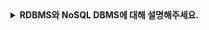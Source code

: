 <details>
  
<summary>
  <strong>RDBMS와 NoSQL DBMS에 대해 설명해주세요.</strong>
</summary>

<br>

1. **RDBMS (관계형 DBMS):**  
   데이터를 테이블 형태로 저장
   - 테이블을 조인하여 정보 간의 관계나 링크 설정 가능
   - MySQL, PostgreSQL, MariaDB, Oracle DB 등

   <br>
   
   - 직관적인 데이터 표현 방법을 제공하고, 관련 데이터 포인트에 쉽게 엑세스할 수 있다.
   - ACID(원자성, 일관성, 격리, 내구성) 규정 준수 → 데이터 유효성 보장 → 대량의 정형 데이터 관리에 좋다.
   - 사용 편의성 → SQL을 사용하여 복잡한 쿼리 쉽게 실행
   - 데이터베이스 정규화 → 데이터 중복성을 줄이고, 데이터 무결성을 향상시킴.

1. **NoSQL DBMS (비관계형 DBMS):**  
   데이터를 표 형식이 아니라 데이터 모델에 따라 다양한 저장 방식을 사용 → 초고용량 데이터, 비정형 데이터 관리에 좋다. 
   - Document 형 : JSON 같은 문서 형태로 데이터를 저장. MongoDB
   - Key-Value 형 : 간단한 키와 값의 쌍으로 데이터 저장. Redis
   - Column-Family 형 : 데이터를 컬럼 패밀리 단위로 그룹화하여 저장. cassandra
   - Graph 형 : 노드와 엣지로 연결된 그래프 구조로 데이터 저장. Neo4j
  
   <br>

   - 유연성 → 스키마가 고정되지않아 필요할때마다 새로운 필드 추가 가능. 수평적 확장 가능(서버 추가 쉬움)
   - 속도 →  분산 처리를 통한 빠른 데이터 접근. 대용량 데이터 처리에 최적화
  
<br>
</details>
  
<br>
